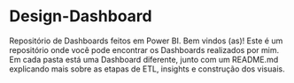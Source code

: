 # Design-Dashboard
Repositório de Dashboards feitos em Power BI.       Bem vindos (as)! Este é um repositório onde você pode encontrar os Dashboards realizados por mim. Em cada pasta está uma Dashboard diferente, junto com um README.md explicando mais sobre as etapas de ETL, insights e construção dos visuais.
